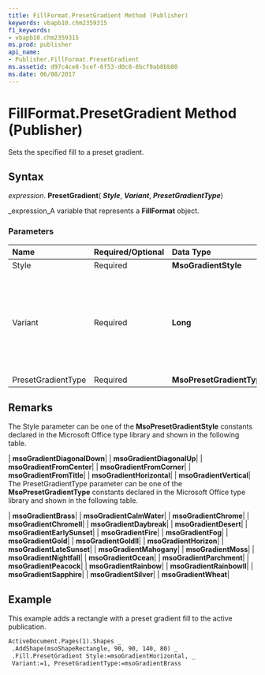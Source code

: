 ```yaml
---
title: FillFormat.PresetGradient Method (Publisher)
keywords: vbapb10.chm2359315
f1_keywords:
- vbapb10.chm2359315
ms.prod: publisher
api_name:
- Publisher.FillFormat.PresetGradient
ms.assetid: d97c4ce8-5cef-6f53-d0c8-8bcf9ab8bb80
ms.date: 06/08/2017
---
```



# FillFormat.PresetGradient Method (Publisher)

Sets the specified fill to a preset gradient.


## Syntax

 _expression_. **PresetGradient**( **_Style_**,  **_Variant_**,  **_PresetGradientType_**)

 _expression_A variable that represents a  **FillFormat** object.


### Parameters



|**Name**|**Required/Optional**|**Data Type**|**Description**|
|:-----|:-----|:-----|:-----|
|Style|Required| **MsoGradientStyle**|The style of the gradient.|
|Variant|Required| **Long**|The gradient variant. Can be a value from 1 to 4, corresponding to the four variants on the  **Gradient** tab in the **Fill Effects** dialog box. If Style is **msoGradientFromTitle** or **msoGradientFromCenter**, this argument can be either 1 or 2.|
|PresetGradientType|Required| **MsoPresetGradientType**|The gradient type.|

## Remarks

The Style parameter can be one of the  **MsoPresetGradientStyle** constants declared in the Microsoft Office type library and shown in the following table.



| **msoGradientDiagonalDown**|
| **msoGradientDiagonalUp**|
| **msoGradientFromCenter**|
| **msoGradientFromCorner**|
| **msoGradientFromTitle**|
| **msoGradientHorizontal**|
| **msoGradientVertical**|
The PresetGradientType parameter can be one of the  **MsoPresetGradientType** constants declared in the Microsoft Office type library and shown in the following table.



| **msoGradientBrass**|
| **msoGradientCalmWater**|
| **msoGradientChrome**|
| **msoGradientChromeII**|
| **msoGradientDaybreak**|
| **msoGradientDesert**|
| **msoGradientEarlySunset**|
| **msoGradientFire**|
| **msoGradientFog**|
| **msoGradientGold**|
| **msoGradientGoldII**|
| **msoGradientHorizon**|
| **msoGradientLateSunset**|
| **msoGradientMahogany**|
| **msoGradientMoss**|
| **msoGradientNightfall**|
| **msoGradientOcean**|
| **msoGradientParchment**|
| **msoGradientPeacock**|
| **msoGradientRainbow**|
| **msoGradientRainbowII**|
| **msoGradientSapphire**|
| **msoGradientSilver**|
| **msoGradientWheat**|

## Example

This example adds a rectangle with a preset gradient fill to the active publication.


```vb
ActiveDocument.Pages(1).Shapes _ 
 .AddShape(msoShapeRectangle, 90, 90, 140, 80) _ 
 .Fill.PresetGradient Style:=msoGradientHorizontal, _ 
 Variant:=1, PresetGradientType:=msoGradientBrass 

```


